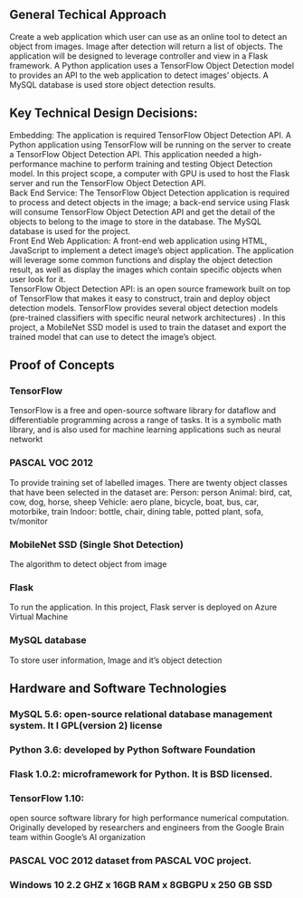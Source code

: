 ## General Techical Approach
Create a web application which user can use as an online tool to detect an object from images. Image after detection will return a list of objects.  The application will be designed to leverage controller and view in a Flask framework. A Python application uses a TensorFlow Object Detection model to provides an API to the web application to detect images’ objects. A MySQL database is used store object detection results. 
## Key Technical Design Decisions:
Embedding: The application is required TensorFlow Object Detection API. A Python application using TensorFlow will be running on the server to create a TensorFlow Object Detection API. This application needed a high-performance machine to perform training and testing Object Detection model. In this project scope, a computer with GPU is used to host the Flask server and run the TensorFlow Object Detection API. <br/>
Back End Service: The TensorFlow Object Detection application is required to process and detect objects in the image; a back-end service using Flask will consume TensorFlow Object Detection API and get the detail of the objects to belong to the image to store in the database. The MySQL database is used for the project. <br/>
Front End Web Application: A front-end web application using HTML, JavaScript to implement a detect image’s object application. The application will leverage some common functions and display the object detection result, as well as display the images which contain specific objects when user look for it. <br/>
TensorFlow Object Detection API: is an open source framework built on top of TensorFlow that makes it easy to construct, train and deploy object detection models. TensorFlow provides several object detection models (pre-trained classifiers with specific neural network architectures) . In this project, a MobileNet SSD model is used to train the dataset and export the trained model that can use to detect the image’s object.
## Proof of Concepts
### TensorFlow
TensorFlow is a free and open-source software library for dataflow and differentiable programming across a range of tasks. It is a symbolic math library, and is also used for machine learning applications such as neural networkt
### PASCAL VOC 2012
To provide training set of labelled images. There are twenty object classes that have been selected in the dataset are:
Person: person
Animal: bird, cat, cow, dog, horse, sheep
Vehicle: aero plane, bicycle, boat, bus, car, motorbike, train
Indoor: bottle, chair, dining table, potted plant, sofa, tv/monitor
### MobileNet SSD (Single Shot Detection)
The algorithm to detect object from image
### Flask
To run the application. In this project, Flask server is deployed on Azure Virtual Machine
### MySQL database
To store user information, Image and it’s object detection
## Hardware and Software Technologies
### MySQL 5.6: open-source relational database management system. It I GPL(version 2) license 
### Python 3.6: developed by Python Software Foundation
### Flask 1.0.2: microframework for Python. It is BSD licensed.
### TensorFlow 1.10:  
open source software library for high performance numerical computation. Originally developed by researchers and engineers from the Google Brain team within Google’s AI organization
### PASCAL VOC 2012 dataset from PASCAL VOC project. 
### Windows 10 2.2 GHZ x 16GB RAM x 8GBGPU x 250 GB SSD
